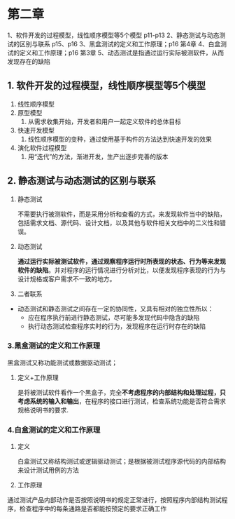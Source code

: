 # 第二章

1、软件开发的过程模型，线性顺序模型等5个模型 p11-p13
2、静态测试与动态测试的区别与联系  p15、p16
3、黑盒测试的定义和工作原理；p16 第4章
4、白盒测试的定义和工作原理；p16 第3章
5、动态测试是指通过运行实际被测软件，从而发现存在的缺陷

## 1. 软件开发的过程模型，线性顺序模型等5个模型

1. 线性顺序模型
2. 原型模型
   1. 从需求收集开始，开发者和用户一起定义软件的总体目标
3. 快速开发模型
   1. 线性顺序模型的变种，通过使用基于构件的方法达到快速开发的效果
4. 演化软件过程模型
   1. 用“迭代”的方法，渐进开发，生产出逐步完善的版本

## 2. 静态测试与动态测试的区别与联系

1. 静态测试

    不需要执行被测软件，而是采用分析和查看的方式，来发现软件当中的缺陷，包括需求文档、源代码、设计文档，以及其他与软件相关文档中的二义性和错误。

2. 动态测试

    **通过运行实际被测试软件，通过观察程序运行时所表现的状态、行为等来发现软件的缺陷**。并对程序的运行情况进行分析对比，以便发现程序表现的行为与设计规格或客户需求不一致的地方。

3. 二者联系

- 动态测试和静态测试之间存在一定的协同性，又具有相对的独立性所以：
  - 应在程序执行前进行静态测试，尽可能多发现代码中隐含的缺陷
  - 执行动态测试检查程序实时的行为，发现程序在运行时存在的缺陷

### 3.黑盒测试的定义和工作原理

黑盒测试又称功能测试或数据驱动测试；

1. 定义+工作原理

    是将被测试软件看作一个黑盒子，完全**不考虑程序的内部结构和处理过程，只考虑系统的输入和输出**，在程序的接口进行测试，检查系统功能是否符合需求规格说明书的要求.

### 4.白盒测试的定义和工作原理

1. 定义

    白盒测试又称结构测试或逻辑驱动测试；是根据被测试程序源代码的内部结构来设计测试用例的方法

2. 工作原理

通过测试产品内部动作是否按照说明书的规定正常进行，按照程序内部结构测试程序，检查程序中的每条通路是否都能按预定的要求正确工作
